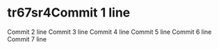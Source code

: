 # tr67sr4Commit 1 line
Commit 2 line
Commit 3 line
Commit 4 line
Commit 5 line
Commit 6 line
Commit 7 line

